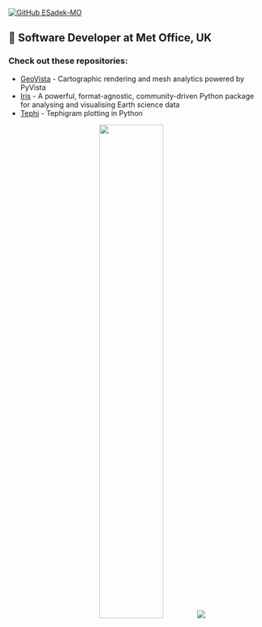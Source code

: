 [![GitHub ESadek-MO](https://img.shields.io/github/followers/esadek-mo?label=follow&style=social)](https://github.com/ESadek-MO)

## 🏢 Software Developer at Met Office, UK

### Check out these repositories:

- [GeoVista](https://github.com/bjlittle/geovista) - Cartographic rendering and mesh analytics powered by PyVista
- [Iris](https://github.com/scitools/iris) - A powerful, format-agnostic, community-driven Python package for analysing and visualising Earth science data
- [Tephi](https://github.com/scitools/tephi) - Tephigram plotting in Python

<p align="center">
  <img height="50%" width="auto" src ="https://github-readme-stats.vercel.app/api?username=esadek-mo&show_icons=true&count_private=true&theme=darcula&hide_border=true&hide=issues,contribs&bg_color=00000000">
  <img src ="https://github-profile-trophy.vercel.app/?username=esadek-mo&theme=onedark">
</p>
